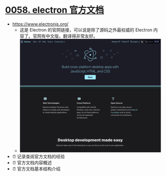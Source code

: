 # [0058. electron 官方文档](https://github.com/Tdahuyou/electron/tree/main/0058.%20electron%20%E5%AE%98%E6%96%B9%E6%96%87%E6%A1%A3)

- https://www.electronjs.org/
  - 这是 Electron 的官网链接，可以说是除了源码之外最权威的 Electron 内容了。官网有中文版，翻译得非常友好。
  - ![](md-imgs/2024-10-05-19-22-00.png)
- ⏰ 记录查阅官方文档的经验
- ⏰ 官方文档内容概述
- ⏰ 官方文档基本结构介绍






